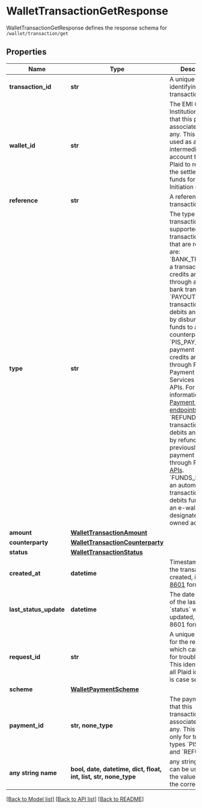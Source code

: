 # WalletTransactionGetResponse

WalletTransactionGetResponse defines the response schema for `/wallet/transaction/get`

## Properties
Name | Type | Description | Notes
------------ | ------------- | ------------- | -------------
**transaction_id** | **str** | A unique ID identifying the transaction | 
**wallet_id** | **str** | The EMI (E-Money Institution) wallet that this payment is associated with, if any. This wallet is used as an intermediary account to enable Plaid to reconcile the settlement of funds for Payment Initiation requests. | 
**reference** | **str** | A reference for the transaction | 
**type** | **str** | The type of the transaction. The supported transaction types that are returned are: &#x60;BANK_TRANSFER:&#x60; a transaction which credits an e-wallet through an external bank transfer.  &#x60;PAYOUT:&#x60; a transaction which debits an e-wallet by disbursing funds to a counterparty.  &#x60;PIS_PAY_IN:&#x60; a payment which credits an e-wallet through Plaid&#39;s Payment Initiation Services (PIS) APIs. For more information see the [Payment Initiation endpoints](https://plaid.com/docs/api/products/payment-initiation/).  &#x60;REFUND:&#x60; a transaction which debits an e-wallet by refunding a previously initiated payment made through Plaid&#39;s [PIS APIs](https://plaid.com/docs/api/products/payment-initiation/).  &#x60;FUNDS_SWEEP&#x60;: an automated transaction which debits funds from an e-wallet to a designated client-owned account. | 
**amount** | [**WalletTransactionAmount**](WalletTransactionAmount.md) |  | 
**counterparty** | [**WalletTransactionCounterparty**](WalletTransactionCounterparty.md) |  | 
**status** | [**WalletTransactionStatus**](WalletTransactionStatus.md) |  | 
**created_at** | **datetime** | Timestamp when the transaction was created, in [ISO 8601](https://wikipedia.org/wiki/ISO_8601) format. | 
**last_status_update** | **datetime** | The date and time of the last time the &#x60;status&#x60; was updated, in IS0 8601 format | 
**request_id** | **str** | A unique identifier for the request, which can be used for troubleshooting. This identifier, like all Plaid identifiers, is case sensitive. | 
**scheme** | [**WalletPaymentScheme**](WalletPaymentScheme.md) |  | [optional] 
**payment_id** | **str, none_type** | The payment id that this transaction is associated with, if any. This is present only for transaction types &#x60;PIS_PAY_IN&#x60; and &#x60;REFUND&#x60;. | [optional] 
**any string name** | **bool, date, datetime, dict, float, int, list, str, none_type** | any string name can be used but the value must be the correct type | [optional]

[[Back to Model list]](../README.md#documentation-for-models) [[Back to API list]](../README.md#documentation-for-api-endpoints) [[Back to README]](../README.md)



